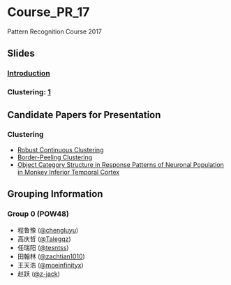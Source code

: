 # Course_PR_17
Pattern Recognition Course 2017

## Slides

### [Introduction](slides/Introduction.pdf)

### Clustering: [1](http://www.mit.edu/~9.54/fall14/slides/Class13.pdf)

## Candidate Papers for Presentation

### Clustering

* [Robust Continuous Clustering](http://vladlen.info/publications/robust-continuous-clustering/)
* [Border-Peeling Clustering](https://arxiv.org/abs/1612.04869)
* [Object Category Structure in Response Patterns of Neuronal Population in Monkey Inferior Temporal Cortex](http://www.cns.nyu.edu/kianilab/papers/Kiani_Esteky_Mirpour_Tanaka_2007.pdf)

## Grouping Information

### Group 0 (POW48)

* 程鲁豫 ([@chengluyu](https://github.com/chengluyu))
* 高庆哲 ([@Talegqz](https://github.com/Talegqz))
* 任瑞阳 ([@tesntss](https://github.com/tesntss))
* 田翰林 ([@zachtian1010](https://github.com/zachtian1010))
* 王天浩 ([@moeinfinityx](https://github.com/moeinfinityx))
* 赵跃 ([@z-jack](https://github.com/z-jack))
